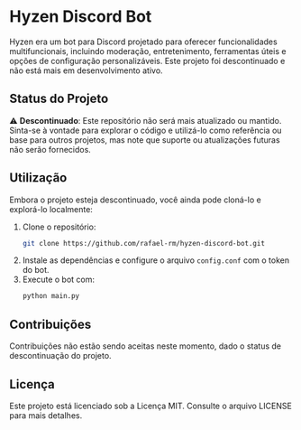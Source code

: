 
# Hyzen Discord Bot

Hyzen era um bot para Discord projetado para oferecer funcionalidades multifuncionais, incluindo moderação, entretenimento, ferramentas úteis e opções de configuração personalizáveis. Este projeto foi descontinuado e não está mais em desenvolvimento ativo.

## Status do Projeto

⚠️ **Descontinuado**: Este repositório não será mais atualizado ou mantido. Sinta-se à vontade para explorar o código e utilizá-lo como referência ou base para outros projetos, mas note que suporte ou atualizações futuras não serão fornecidos.

## Utilização

Embora o projeto esteja descontinuado, você ainda pode cloná-lo e explorá-lo localmente:

1. Clone o repositório:
   ```bash
   git clone https://github.com/rafael-rm/hyzen-discord-bot.git
   ```
2. Instale as dependências e configure o arquivo `config.conf` com o token do bot.
3. Execute o bot com:
   ```bash
   python main.py
   ```

## Contribuições

Contribuições não estão sendo aceitas neste momento, dado o status de descontinuação do projeto.

## Licença

Este projeto está licenciado sob a Licença MIT. Consulte o arquivo LICENSE para mais detalhes.
